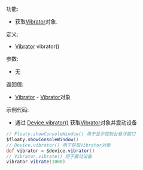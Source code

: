功能:

+ 获取[Vibrator](/API/Device/Vibrator/README.md)对象.

定义:

+ [Vibrator](/API/Device/Vibrator/README.md) vibrator()

参数:

+ 无

返回值:

+ [Vibrator](/API/Device/Vibrator/README.md) - [Vibrator](/API/Device/Vibrator/README.md)对象

示例代码:

+ 通过 [Device.vibrator()](/API/Device/Device/README.md?id=vibrator)
  获取[Vibrator](/API/Device/Vibrator/README.md)对象并震动设备

```groovy
// Floaty.showConsoleWindow() 用于显示控制台悬浮窗口
$floaty.showConsoleWindow()
// Device.vibrator() 用于获取Vibrator对象
def vibrator = $device.vibrator()
// Vibrator.vibrate() 用于震动设备
vibrator.vibrate(1000)
```